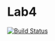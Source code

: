# Lab4

[![Build Status](https://travis-ci.com/ugurcanlacin/Lab4.svg?token=RHMpRiDixWANns41hS9d&branch=master)](https://travis-ci.com/ugurcanlacin/Lab4)
